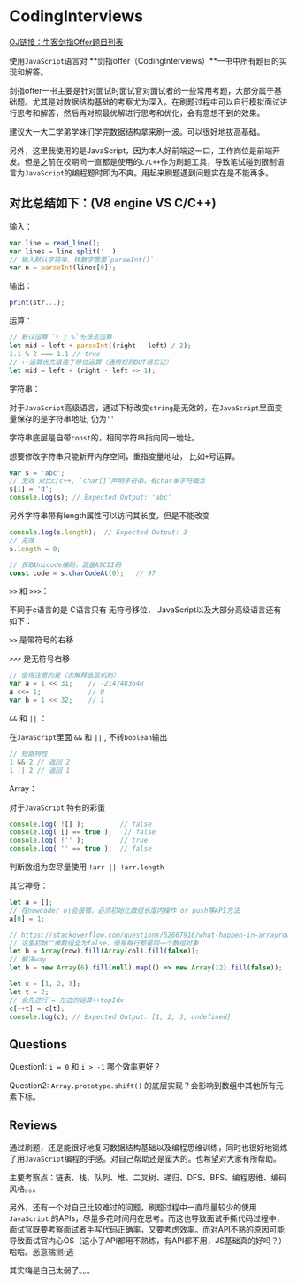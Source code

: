 # CodingInterviews

[OJ链接：牛客剑指Offer题目列表](http://www.nowcoder.com/ta/coding-interviews)

使用`JavaScript`语言对 **剑指offer（CodingInterviews）**一书中所有题目的实现和解答。

剑指offer一书主要是针对面试时面试官对面试者的一些常用考题，大部分属于基础题。尤其是对数据结构基础的考察尤为深入。在刷题过程中可以自行模拟面试进行思考和解答，然后再对照最优解进行思考和优化，会有意想不到的效果。

建议大一大二学弟学妹们学完数据结构拿来刷一波。可以很好地拔高基础。

另外，这里我使用的是JavaScript，因为本人好前端这一口，工作岗位是前端开发。但是之前在校期间一直都是使用的`C/C++`作为刷题工具，导致笔试碰到限制语言为`JavaScript`的编程题时即为不爽。用起来刷题遇到问题实在是不能再多。

## 对比总结如下：(V8 engine VS C/C++)

输入：

```javascript
var line = read_line();
var lines = line.split(' ');
// 输入默认字符串，转数字需要`parseInt()`
var n = parseInt(lines[0]);
```

输出：

```javascript
print(str...);
```

运算：

```javascript
// 默认运算 `* / %`为浮点运算
let mid = left + parseInt((right - left) / 2);
1.1 % 2 === 1.1	// true
// +-运算优先级高于移位运算（通用规则BUT易忘记）
let mid = left + (right - left >> 1);
```

字符串：

对于`JavaScript`高级语言，通过下标改变`string`是无效的，在`JavaScript`里面变量保存的是字符串地址, 仍为`''`

字符串底层是自带`const`的，相同字符串指向同一地址。

想要修改字符串只能新开内存空间，重指变量地址， 比如`+`号运算。

```javascript
var s = 'abc';
// 无效 对比c/c++, `char[]`声明字符串，有char单字符概念
s[1] = 'd';
console.log(s);	// Expected Output: 'abc'
```

另外字符串带有length属性可以访问其长度，但是不能改变

```javascript
console.log(s.length);	// Expected Output: 3
// 无效
s.length = 0;
```

```javascript
// 获取Unicode编码，涵盖ASCII码
const code = s.charCodeAt(0);	// 97
```

`>>` 和 `>>>`：

不同于c语言的是 C语言只有 无符号移位， JavaScript以及大部分高级语言还有如下：

`>>` 是带符号的右移

`>>>` 是无符号右移

```javascript
// 值得注意的是（求解释底层机制）
var a = 1 << 31; 	// -2147483648
a <<= 1;     	    // 0
var b = 1 << 32; 	// 1
```

`&&` 和 `||` ：

 在`JavaScript`里面 `&&` 和 `||` , 不转`boolean`输出

```javascript
// 短路特性
1 && 2 // 返回 2
1 || 2 // 返回 1

```

Array：

对于`JavaScript` 特有的彩蛋

```javascript
console.log( ![] );			// false
console.log( [] == true );	 // false
console.log( !'' );			// true
console.log( '' == true ); 	// false
```

判断数组为空尽量使用 `!arr || !arr.length`

其它神奇：

```javascript
let a = [];
// 在nowcoder oj会报错，必须初始化数组长度内操作 or push等API方法
a[0] = 1;

// https://stackoverflow.com/questions/52667916/what-happen-in-arrayrow-fillnew-arraycol-fillfalse
// 这里初始二维数组全为false，但是每行都是同一个数组对象
let b = Array(row).fill(Array(col).fill(false));
// 解决way
let b = new Array(6).fill(null).map(() => new Array(12).fill(false));

let c = [1, 2, 3];
let t = 2;
// 会先进行`=`左边的运算++topIdx
c[++t] = c[t];
console.log(c);	// Expected Output: [1, 2, 3, undefined]
```



## Questions

Question1: `i = 0` 和  `i > -1` 哪个效率更好？

Question2: `Array.prototype.shift()` 的底层实现？会影响到数组中其他所有元素下标。



## Reviews

通过刷题，还是能很好地复习数据结构基础以及编程思维训练，同时也很好地锻炼了用`JavaScript`编程的手感。对自己帮助还是蛮大的。也希望对大家有所帮助。

主要考察点：链表、栈、队列、堆、二叉树、递归、DFS、BFS、编程思维、编码风格。。。

另外，还有一个对自己比较难过的问题，刷题过程中一直尽量较少的使用`JavaScript` 的APIs，尽量多花时间用在思考。而这也导致面试手撕代码过程中，面试官既要考察面试者手写代码正确率，又要考虑效率。而对API不熟的原因可能导致面试官内心OS（这小子API都用不熟练，有API都不用，JS基础真的好吗？）哈哈。恶意揣测(逃

其实嗨是自己太弱了。。。



